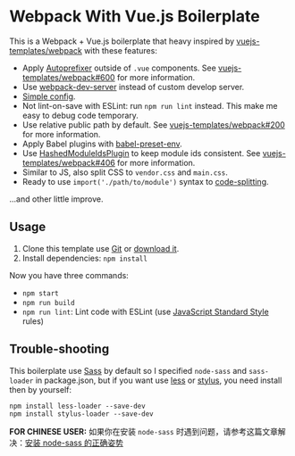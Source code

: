 # Webpack With Vue.js Boilerplate

This is a Webpack + Vue.js boilerplate that heavy inspired by [vuejs-templates/webpack](https://github.com/vuejs-templates/webpack) with these features:

 - Apply [Autoprefixer](https://github.com/postcss/autoprefixer) outside of `.vue` components. See [vuejs-templates/webpack#600](https://github.com/vuejs-templates/webpack/issues/600) for more information.
 - Use [webpack-dev-server](https://github.com/webpack/webpack-dev-server) instead of custom develop server.
 - [Simple config](build/config.js).
 - Not lint-on-save with ESLint: run `npm run lint` instead. This make me easy to debug code temporary.
 - Use relative public path by default. See [vuejs-templates/webpack#200](https://github.com/vuejs-templates/webpack/issues/200) for more information.
 - Apply Babel plugins with [babel-preset-env](https://github.com/babel/babel-preset-env).
 - Use [HashedModuleIdsPlugin](https://github.com/webpack/webpack/blob/master/lib/HashedModuleIdsPlugin.js) to keep module ids consistent. See [vuejs-templates/webpack#406](https://github.com/vuejs-templates/webpack/issues/406) for more information.
 - Similar to JS, also split CSS to `vendor.css` and `main.css`.
 - Ready to use `import('./path/to/module')` syntax to [code-splitting](https://webpack.js.org/guides/code-splitting-import/).

...and other little improve.

## Usage

 1. Clone this template use [Git](https://git-scm.com/) or [download it](https://github.com/vuejs-templates/webpack/archive/master.zip).
 2. Install dependencies: `npm install`

Now you have three commands:

 - `npm start`
 - `npm run build`
 - `npm run lint`: Lint code with ESLint (use [JavaScript Standard Style](https://standardjs.com/) rules)

## Trouble-shooting

This boilerplate use [Sass](http://sass-lang.com/) by default so I specified `node-sass` and `sass-loader` in package.json, but if you want use [less](http://lesscss.org/) or [stylus](http://stylus-lang.com/), you need install then by yourself:

```
npm install less-loader --save-dev
npm install stylus-loader --save-dev
```

**FOR CHINESE USER:** 如果你在安装 `node-sass` 时遇到问题，请参考这篇文章解决：[安装 node-sass 的正确姿势](https://github.com/lmk123/blog/issues/28)
